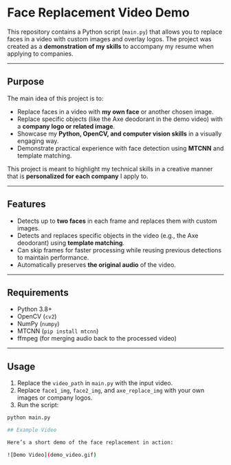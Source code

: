 # Face Replacement Video Demo

This repository contains a Python script (`main.py`) that allows you to replace faces in a video with custom images and overlay logos. The project was created as a **demonstration of my skills** to accompany my resume when applying to companies.  

---

## Purpose

The main idea of this project is to:

- Replace faces in a video with **my own face** or another chosen image.
- Replace specific objects (like the Axe deodorant in the demo video) with a **company logo or related image**.
- Showcase my **Python, OpenCV, and computer vision skills** in a visually engaging way.
- Demonstrate practical experience with face detection using **MTCNN** and template matching.

This project is meant to highlight my technical skills in a creative manner that is **personalized for each company** I apply to.

---

## Features

- Detects up to **two faces** in each frame and replaces them with custom images.
- Detects and replaces specific objects in the video (e.g., the Axe deodorant) using **template matching**.
- Can skip frames for faster processing while reusing previous detections to maintain performance.
- Automatically preserves **the original audio** of the video.

---

## Requirements

- Python 3.8+
- OpenCV (`cv2`)
- NumPy (`numpy`)
- MTCNN (`pip install mtcnn`)
- ffmpeg (for merging audio back to the processed video)

---

## Usage

1. Replace the `video_path` in `main.py` with the input video.
2. Replace `face1_img`, `face2_img`, and `axe_replace_img` with your own images or company logos.
3. Run the script:

```bash
python main.py

## Example Video

Here’s a short demo of the face replacement in action:

![Demo Video](demo_video.gif)





